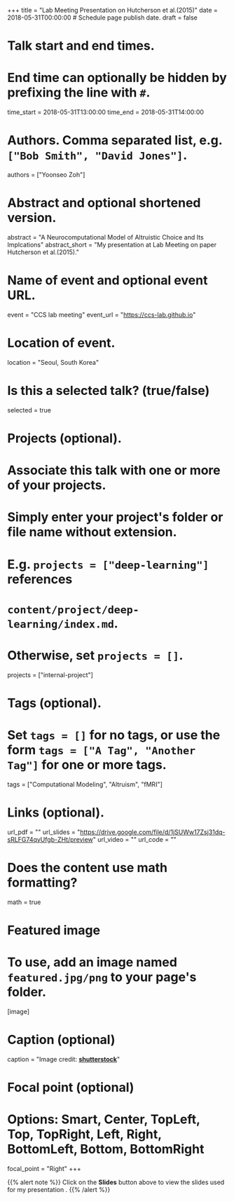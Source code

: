 +++
title = "Lab Meeting Presentation on Hutcherson et al.(2015)"
date = 2018-05-31T00:00:00  # Schedule page publish date.
draft = false

# Talk start and end times.
#   End time can optionally be hidden by prefixing the line with `#`.
time_start = 2018-05-31T13:00:00
time_end = 2018-05-31T14:00:00

# Authors. Comma separated list, e.g. `["Bob Smith", "David Jones"]`.
authors = ["Yoonseo Zoh"]

# Abstract and optional shortened version.
abstract = "A Neurocomputational Model of Altruistic Choice and Its Implcations"
abstract_short = "My presentation at Lab Meeting on paper Hutcherson et al.(2015)."

# Name of event and optional event URL.
event = "CCS lab meeting"
event_url = "https://ccs-lab.github.io"

# Location of event.
location = "Seoul, South Korea"

# Is this a selected talk? (true/false)
selected = true

# Projects (optional).
#   Associate this talk with one or more of your projects.
#   Simply enter your project's folder or file name without extension.
#   E.g. `projects = ["deep-learning"]` references 
#   `content/project/deep-learning/index.md`.
#   Otherwise, set `projects = []`.
projects = ["internal-project"]

# Tags (optional).
#   Set `tags = []` for no tags, or use the form `tags = ["A Tag", "Another Tag"]` for one or more tags.
tags = ["Computational Modeling", "Altruism", "fMRI"]

# Links (optional).
url_pdf = ""
url_slides = "https://drive.google.com/file/d/1jSUWw17Zsj31dq-sRLFG74qyUfgb-ZHt/preview"
url_video = ""
url_code = ""

# Does the content use math formatting?
math = true

# Featured image
# To use, add an image named `featured.jpg/png` to your page's folder. 
[image]
  # Caption (optional)
  caption = "Image credit: [**shutterstock**](https://unsplash.com/photos/bzdhc5b3Bxs)"

  # Focal point (optional)
  # Options: Smart, Center, TopLeft, Top, TopRight, Left, Right, BottomLeft, Bottom, BottomRight
  focal_point = "Right"
+++

{{% alert note %}}
Click on the **Slides** button above to view the slides used for my presentation .
{{% /alert %}}


